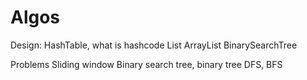 # Algos

Design:
HashTable, what is hashcode
List
ArrayList
BinarySearchTree


Problems
Sliding window
Binary search tree, binary tree
DFS, BFS
